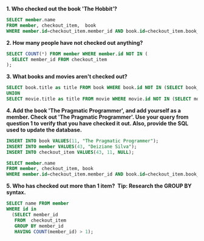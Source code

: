 **1. Who checked out the book 'The Hobbit’?**

```sql
SELECT member.name  
FROM member, checkout_item,  book   
WHERE member.id=checkout_item.member_id AND book.id=checkout_item.book_id AND book.title=“The Hobbit”;
```

**2. How many people have not checked out anything?**

```sql
SELECT COUNT(*) FROM member WHERE member.id NOT IN (
  SELECT member_id FROM checkout_item
);
```

**3. What books and movies aren't checked out?**

```sql
SELECT book.title as title FROM book WHERE book.id NOT IN (SELECT book_id FROM checkout_item WHERE book_id IS NOT NULL) 
UNION 
SELECT movie.title as title FROM movie WHERE movie.id NOT IN (SELECT movie_id FROM checkout_item WHERE movie_id IS NOT NULL);
```

**4. Add the book 'The Pragmatic Programmer', and add yourself as a member. Check out 'The Pragmatic Programmer'. 
Use your query from question 1 to verify that you have checked it out. 
Also, provide the SQL used to update the database.**

```sql
INSERT INTO book VALUES(11, "The Pragmatic Programmer");
INSERT INTO member VALUES(43, "Deiziane Silva");
INSERT INTO checkout_item VALUES(43, 11, NULL);
```

```sql
SELECT member.name 
FROM member, checkout_item, book 
WHERE member.id=checkout_item.member_id AND book.id=checkout_item.book_id AND book.title=“The Pragmatic Programmer”;
```

**5. Who has checked out more than 1 item?  Tip: Research the GROUP BY syntax.**

```sql
SELECT name FROM member 
WHERE id in
  (SELECT member_id 
   FROM  checkout_item 
   GROUP BY member_id
   HAVING COUNT(member_id) > 1);   
```
